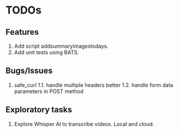 # TODOs

## Features

1. Add script addsummaryimagestodays.
1. Add unit tests using BATS.

## Bugs/Issues

1. safe_curl
   1.1. handle multiple headers better
   1.2. handle form data parameters in POST method

## Exploratory tasks

1. Explore Whisper AI to transcribe videos. Local and cloud.

